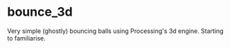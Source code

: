 # bounce\_3d
Very simple (ghostly) bouncing balls using Processing's 3d engine. Starting to familiarise.
